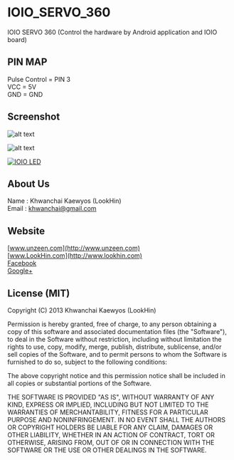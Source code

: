 IOIO_SERVO_360
==============

IOIO SERVO 360 (Control the hardware by Android application and IOIO board)

## PIN MAP
Pulse Control = PIN 3  
VCC = 5V  
GND = GND  

## Screenshot

![alt text](http://www.unzeen.com/github/IOIO_SERVO_360/2013-10-20-12-42-40.png "IOIO SERVO 360")

![alt text](http://www.unzeen.com/github/IOIO_SERVO_360/2013-10-20.jpg "IOIO SERVO 360")

[![IOIO LED](http://img.youtube.com/vi/J7EU8U_LkFo/0.jpg)](http://www.youtube.com/watch?v=J7EU8U_LkFo)


## About Us
Name : Khwanchai Kaewyos (LookHin)  
Email : khwanchai@gmail.com

## Website
[www.unzeen.com](http://www.unzeen.com)  
[www.LookHin.com](http://www.lookhin.com)  
[Facebook](https://www.facebook.com/LookHin)  
[Google+](https://plus.google.com/u/0/115201343913237885999/posts)




## License (MIT)

Copyright (C) 2013 Khwanchai Kaewyos (LookHin)

Permission is hereby granted, free of charge, to any person obtaining a copy of this software and associated documentation files (the "Software"), to deal in the Software without restriction, including without limitation the rights to use, copy, modify, merge, publish, distribute, sublicense, and/or sell copies of the Software, and to permit persons to whom the Software is furnished to do so, subject to the following conditions:

The above copyright notice and this permission notice shall be included in all copies or substantial portions of the Software.

THE SOFTWARE IS PROVIDED "AS IS", WITHOUT WARRANTY OF ANY KIND, EXPRESS OR IMPLIED, INCLUDING BUT NOT LIMITED TO THE WARRANTIES OF MERCHANTABILITY, FITNESS FOR A PARTICULAR PURPOSE AND NONINFRINGEMENT. IN NO EVENT SHALL THE AUTHORS OR COPYRIGHT HOLDERS BE LIABLE FOR ANY CLAIM, DAMAGES OR OTHER LIABILITY, WHETHER IN AN ACTION OF CONTRACT, TORT OR OTHERWISE, ARISING FROM, OUT OF OR IN CONNECTION WITH THE SOFTWARE OR THE USE OR OTHER DEALINGS IN THE SOFTWARE.
